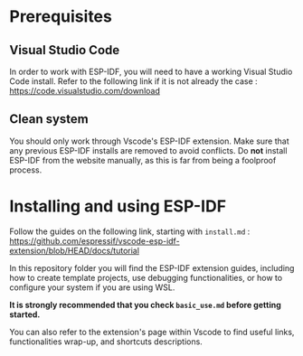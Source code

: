 # Prerequisites
## Visual Studio Code
In order to work with ESP-IDF, you will need to have a working Visual Studio Code install. Refer to the following link if it is not already the case : https://code.visualstudio.com/download

## Clean system
You should only work through Vscode's ESP-IDF extension. Make sure that any previous ESP-IDF installs are removed to avoid conflicts. Do __not__ install ESP-IDF from the website manually, as this is far from being a foolproof process.

# Installing and using ESP-IDF

Follow the guides on the following link, starting with `install.md` : https://github.com/espressif/vscode-esp-idf-extension/blob/HEAD/docs/tutorial

In this repository folder you will find the ESP-IDF extension guides, including how to create template projects, use debugging functionalities, or how to configure your system if you are using WSL.

__It is strongly recommended that you check `basic_use.md` before getting started.__

You can also refer to the extension's page within Vscode to find useful links, functionalities wrap-up, and shortcuts descriptions.
